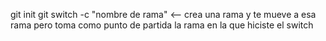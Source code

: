 <!-- comandos basicos de github -->
git init 
git switch -c "nombre de rama" <-- crea una rama y te mueve a esa rama pero toma como punto de partida la rama en la que hiciste el switch
